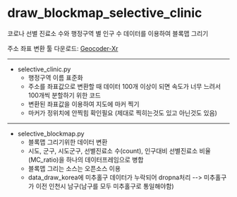 # draw_blockmap_selective_clinic
코로나 선별 진료소 수와 행정구역 별 인구 수 데이터를 이용하여 블록맵 그리기

주소 좌표 변환 툴 다운로드: [Geocoder-Xr](http://www.gisdeveloper.co.kr/?p=4784)
***
* selective_clinic.py
  * 행정구역 이름 표준화 
  * 주소를 좌표값으로 변환할 때 데이터 100개 이상이 되면 속도가 너무 느려서 100개씩 분할하기 위한 코드
  * 변환된 좌표값을 이용하여 지도에 마커 찍기
  * 마커가 정위치에 안찍힘 확인필요 (제대로 찍히는것도 있고 아닌것도 있음)
***
* selective_blockmap.py
  *  블록맵 그리기위한 데이터 변환
  *  시도, 군구, 시도군구, 선별진료소 수(count), 인구대비 선별진료소 비율(MC_ratio)을 하나의 데이터프레임으로 병합
  *  블록맵 그리는 소스는 오픈소스 이용
  *  data_draw_korea에 미추홀구 데이터가 누락되어 dropna처리 --> 미추홀구가 이전 인천시 남구(남구를 모두 미추홀구로 통일해야함)

